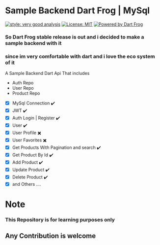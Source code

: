 # Sample Backend Dart Frog | MySql

[![style: very good analysis][very_good_analysis_badge]][very_good_analysis_link]
[![License: MIT][license_badge]][license_link]
[![Powered by Dart Frog](https://img.shields.io/endpoint?url=https://tinyurl.com/dartfrog-badge)](https://dartfrog.vgv.dev)

### So Dart Frog stable release is out and i decided to make a sample backend with it

### since im very comfortable with dart and i love the eco system of it

A Sample Backend Dart Api That includes

- Auth Repo
- User Repo
- Product Repo

- [x] MySql Connection ✔️  
- [x] JWT ✔️
- [x] Auth Login | Register ✔️
- [x] User ✔️
- [x] User Profile ✖️
- [x] User Favorites ✖️
- [x] Get Products  With Pagination and search ✔️
- [x] Get Product By Id ✔️
- [x] Add Product ✔️
- [x] Update Product ✔️
- [x] Delete Product ✔️
- [x] and Others ....

# Note

### This Repository is for learning purposes only

[license_badge]: https://img.shields.io/badge/license-MIT-blue.svg
[license_link]: https://opensource.org/licenses/MIT
[very_good_analysis_badge]: https://img.shields.io/badge/style-very_good_analysis-B22C89.svg
[very_good_analysis_link]: https://pub.dev/packages/very_good_analysis

## Any Contribution is welcome
